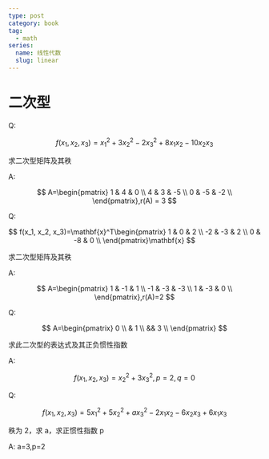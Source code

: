 ```yaml
---
type: post
category: book
tag:
  - math
series:
  name: 线性代数
  slug: linear
---
```


# 二次型

Q:

$$
f(x_1,x_2,x_3)=x_1^2+3x_2^2-2x_3^2+8x_1x_2-10x_2x_3
$$

求二次型矩阵及其秩

A:

$$
A=\begin{pmatrix}
    1 & 4 & 0 \\
    4 & 3 & -5 \\
    0 & -5 & -2 \\
\end{pmatrix},r(A) = 3
$$

Q:

$$
f(x_1, x_2, x_3)=\mathbf{x}^T\begin{pmatrix}
    1 & 0 & 2 \\
    -2 & -3 & 2 \\
    0 & -8 & 0 \\
\end{pmatrix}\mathbf{x}
$$

求二次型矩阵及其秩

A:

$$
A=\begin{pmatrix}
    1 & -1 & 1 \\
    -1 & -3 & -3 \\
    1 & -3 & 0 \\
\end{pmatrix},r(A)=2
$$

Q:

$$
A=\begin{pmatrix}
    0 \\
    & 1 \\
    && 3 \\
\end{pmatrix}
$$

求此二次型的表达式及其正负惯性指数

A:

$$
f(x_1,x_2,x_3)=x_2^2+3x_3^2,p=2,q=0
$$

Q:

$$
f(x_1,x_2,x_3)=5x_1^2+5x_2^2+ax_3^2-2x_1x_2-6x_2x_3+6x_1x_3
$$

秩为 2，求 a，求正惯性指数 p

A: a=3,p=2
